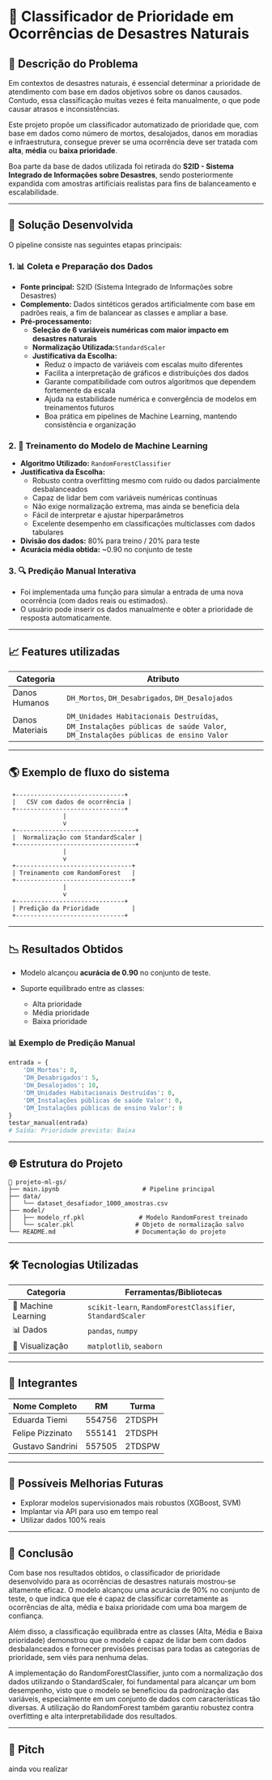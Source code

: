 # 🚨 Classificador de Prioridade em Ocorrências de Desastres Naturais

## 📌 Descrição do Problema

Em contextos de desastres naturais, é essencial determinar a prioridade de atendimento com base em dados objetivos sobre os danos causados. Contudo, essa classificação muitas vezes é feita manualmente, o que pode causar atrasos e inconsistências.

Este projeto propõe um classificador automatizado de prioridade que, com base em dados como número de mortos, desalojados, danos em moradias e infraestrutura, consegue prever se uma ocorrência deve ser tratada com **alta**, **média** ou **baixa prioridade**.

Boa parte da base de dados utilizada foi retirada do **S2ID - Sistema Integrado de Informações sobre Desastres**, sendo posteriormente expandida com amostras artificiais realistas para fins de balanceamento e escalabilidade.

---

## 🧐 Solução Desenvolvida

O pipeline consiste nas seguintes etapas principais:

### 1. 📊 Coleta e Preparação dos Dados

- **Fonte principal:** S2ID (Sistema Integrado de Informações sobre Desastres)
- **Complemento:** Dados sintéticos gerados artificialmente com base em padrões reais, a fim de balancear as classes e ampliar a base.
- **Pré-processamento:**
  - **Seleção de 6 variáveis numéricas com maior impacto em desastres naturais**
  - **Normalização Utilizada:**`StandardScaler`
  - **Justificativa da Escolha:**
    - Reduz o impacto de variáveis com escalas muito diferentes
    - Facilita a interpretação de gráficos e distribuições dos dados
    - Garante compatibilidade com outros algoritmos que dependem fortemente da escala
    - Ajuda na estabilidade numérica e convergência de modelos em treinamentos futuros
    - Boa prática em pipelines de Machine Learning, mantendo consistência e organização

### 2. 🌲 Treinamento do Modelo de Machine Learning

- **Algoritmo Utilizado:** `RandomForestClassifier` 
- **Justificativa da Escolha:**
  - Robusto contra overfitting mesmo com ruído ou dados parcialmente desbalanceados
  - Capaz de lidar bem com variáveis numéricas contínuas
  - Não exige normalização extrema, mas ainda se beneficia dela
  - Fácil de interpretar e ajustar hiperparâmetros
  - Excelente desempenho em classificações multiclasses com dados tabulares
- **Divisão dos dados:** 80% para treino / 20% para teste
- **Acurácia média obtida:** ~0.90 no conjunto de teste

### 3. 🔍 Predição Manual Interativa

- Foi implementada uma função para simular a entrada de uma nova ocorrência (com dados reais ou estimados).
- O usuário pode inserir os dados manualmente e obter a prioridade de resposta automaticamente.

---

## 📈 Features utilizadas

| Categoria       | Atributo                                                                                                                    |
| --------------- | --------------------------------------------------------------------------------------------------------------------------- |
| Danos Humanos   | `DH_Mortos`, `DH_Desabrigados`, `DH_Desalojados`                                                                            |
| Danos Materiais | `DM_Unidades Habitacionais Destruídas`, `DM_Instalações públicas de saúde Valor`, `DM_Instalações públicas de ensino Valor` |

---

## 🌎 Exemplo de fluxo do sistema

```
 +------------------------------+
 |   CSV com dados de ocorrência |
 +------------------------------+
               |
               v
 +---------------------------------+
 |  Normalização com StandardScaler |
 +---------------------------------+
               |
               v
 +--------------------------------+
 | Treinamento com RandomForest   |
 +--------------------------------+
               |
               v
 +------------------------------+
 | Predição da Prioridade         |
 +------------------------------+
```

---

## 📉 Resultados Obtidos

* Modelo alcançou **acurácia de 0.90** no conjunto de teste.
* Suporte equilibrado entre as classes:

  * Alta prioridade
  * Média prioridade
  * Baixa prioridade

### 📊 Exemplo de Predição Manual

```python
entrada = {
    'DH_Mortos': 0,
    'DH_Desabrigados': 5,
    'DH_Desalojados': 10,
    'DM_Unidades Habitacionais Destruídas': 0,
    'DM_Instalações públicas de saúde Valor': 0,
    'DM_Instalações públicas de ensino Valor': 0
}
testar_manual(entrada)
# Saída: Prioridade prevista: Baixa
```

---

## 🌐 Estrutura do Projeto

```
📁 projeto-ml-gs/
├── main.ipynb                       # Pipeline principal
├── data/
│   └── dataset_desafiador_1000_amostras.csv
├── model/
│   ├── modelo_rf.pkl               # Modelo RandomForest treinado
│   └── scaler.pkl                 # Objeto de normalização salvo
└── README.md                      # Documentação do projeto
```

---

## 🛠️ Tecnologias Utilizadas

| Categoria           | Ferramentas/Bibliotecas                  |
| ------------------- | ---------------------------------------- |
| 🤖 Machine Learning | `scikit-learn`, `RandomForestClassifier`, `StandardScaler` |
| 📊 Dados            | `pandas`, `numpy`                        |
| 🎨 Visualização     | `matplotlib`, `seaborn`                  |

---

## 👥 Integrantes

| Nome Completo    | RM     | Turma  |
| ---------------- | ------ | ------ |
| Eduarda Tiemi    | 554756 | 2TDSPH |
| Felipe Pizzinato | 555141 | 2TDSPH |
| Gustavo Sandrini | 557505 | 2TDSPW |

---

## 🤔 Possíveis Melhorias Futuras

* Explorar modelos supervisionados mais robustos (XGBoost, SVM)
* Implantar via API para uso em tempo real
* Utilizar dados 100% reais

---

## 📝 Conclusão

Com base nos resultados obtidos, o classificador de prioridade desenvolvido para as ocorrências de desastres naturais mostrou-se altamente eficaz. O modelo alcançou uma acurácia de 90% no conjunto de teste, o que indica que ele é capaz de classificar corretamente as ocorrências de alta, média e baixa prioridade com uma boa margem de confiança.

Além disso, a classificação equilibrada entre as classes (Alta, Média e Baixa prioridade) demonstrou que o modelo é capaz de lidar bem com dados desbalanceados e fornecer previsões precisas para todas as categorias de prioridade, sem viés para nenhuma delas.

A implementação do RandomForestClassifier, junto com a normalização dos dados utilizando o StandardScaler, foi fundamental para alcançar um bom desempenho, visto que o modelo se beneficiou da padronização das variáveis, especialmente em um conjunto de dados com características tão diversas. A utilização do RandomForest também garantiu robustez contra overfitting e alta interpretabilidade dos resultados.

---

## 📍 Pitch 

ainda vou realizar
